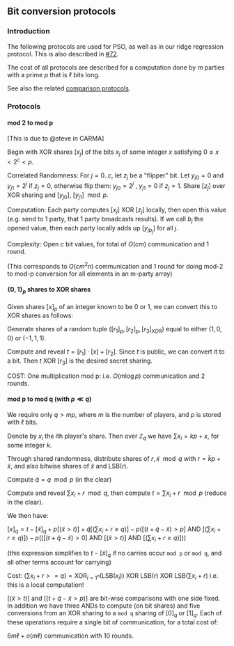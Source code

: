 

## Bit conversion protocols

### Introduction
  
The following protocols are used for PSO, as well as in our ridge regression protocol. This is also described in [#72](https://gitlab.stealthsoftwareinc.com/stealth/safrn/-/issues/72).
  
The cost of all protocols are described for a computation done by $`m`$ parties with a prime $`p`$ that is $`\ell`$ bits long.
  
See also the related [comparison protocols](compare).  
  
### Protocols

#### mod 2 to mod p

[This is due to @steve in CARMA]

Begin with XOR shares $`[x_j]`$ of the bits $`x_j`$ of some integer $`x`$ satisfying $`0 \leq x < 2^c < p`$.

Correlated Randomness: For $`j=0..c`$, let $`z_j`$ be a "flipper" bit.  Let $`y_{j0} = 0`$ and $`y_{j1} = 2^j`$ if $`z_j = 0`$, otherwise flip them: $`y_{j0}=2^j`$ , $`y_{j1} = 0`$ if $`z_j=1`$.  Share $`[z_j]`$ over XOR sharing and $`[y_{j0}]`$, $`[y_{j1}] \mod p`$.

Computation: Each party computes $`[x_j]`$ XOR $`[z_j]`$ locally, then open this value (e.g. send to 1 party, that 1 party broadcasts results).  If we call $`b_j`$ the opened value, then each party locally adds up $`[y_{j{b_j}}]`$ for all $`j`$.

Complexity: Open $`c`$ bit values, for total of $`O(cm)`$ communication and 1 round.

(This corresponds to $`O(cm^2n)`$ communication and 1 round for doing mod-2 to mod-p conversion for all elements in an m-party array)


#### $`\{0,1\}_p`$ shares to XOR shares

Given shares $`[x]_p`$ of an integer known to be $`0`$ or $`1`$, we can convert this to XOR shares as follows:  
  
Generate shares of a random tuple $`([r_1]_p,[r_2]_p,[r_3]_{XOR})`$ equal to either $`(1,0,0)`$ or $`(-1,1,1)`$.  
  
Compute and reveal $`t=[r_1]\cdot[x]+[r_2]`$. Since $`t`$ is public, we can convert it to a bit. Then $`t\ \textrm{XOR}\ [r_3]`$ is the desired secret sharing.

COST: One multiplication mod p: i.e. $`O(m \log p)`$ communication and 2 rounds. 

#### mod p to mod q (with $`p \ll q`$)

We require only $`q > mp`$, where $`m`$ is the number of players, and $`p`$ is stored with $`\ell`$ bits.

Denote by $`x_i`$ the $`i`$th player's share. Then over $`\mathbb{Z}_q`$ we have  $`\sum x_i = kp + x`$, for some integer $`k`$. 
  
Through shared randomness, distribute shares of $`r,\tilde{x} \mod q`$ with $`r = \tilde{k}p + \tilde{x}`$, and also bitwise shares of $`\tilde{x}`$ and $`\textrm{LSB}(r)`$. 

Compute $`\tilde{q} = q \mod p`$ (in the clear)
 
Compute and reveal $`\sum x_i + r \mod q`$, then compute $`t = \sum x_i + r \mod p`$ (reduce in the clear).

We then have:

$`[x]_q = t - [\tilde{x}]_q + p[(\tilde{x}>t)] + \tilde{q}[(\sum x_i + r \geq q)] - p([(t+\tilde{q}-\tilde{x}) > p]\ \textrm{AND}\ [(\sum x_i + r \geq q)]) - p(([(t+\tilde{q}-\tilde{x}) > 0]\ \textrm{AND}\ [(\tilde{x}>t)]\ \textrm{AND}\ [(\sum x_i + r \geq q)]))`$

(this expression simplifies to $`t-[\tilde{x}]_q`$ if no carries occur `mod p` or `mod q`, and all other terms account for carrying)

Cost: $`(\sum x_i + r >= q) = \textrm{XOR}_{i=1^n}(\textrm{LSB}(x_i))\ \textrm{XOR}\ \textrm{LSB}(r)\ \textrm{XOR}\ \textrm{LSB}(\sum x_i + r)`$ i.e. this is a local computation!

$`[(\tilde{x}>t)]`$ and $`[(t+\tilde{q}-\tilde{x} > p)]`$ are bit-wise comparisons with one side fixed. In addition we have three ANDs to compute (on bit shares) and five conversions from an XOR sharing to a `mod q` sharing of $`[0]_q`$ or $`[1]_q`$. Each of these operations require a single bit of communication, for a total cost of:

$`6m\ell + o(m\ell)`$ communication with 10 rounds.

[1]: https://www.iacr.org/archive/pkc2007/44500343/44500343.pdf